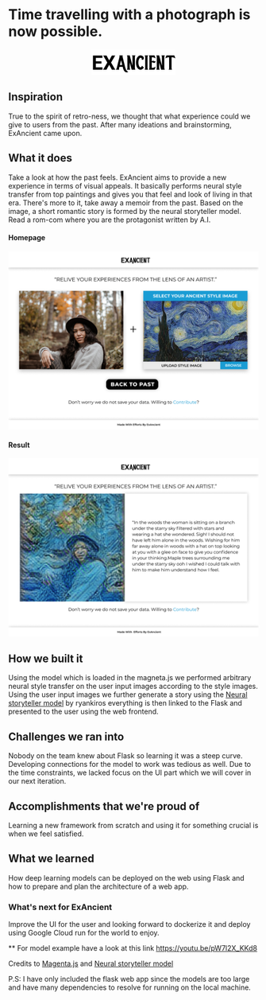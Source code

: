 # Time travelling with a photograph is now possible.

<p align="center"> 
<img src="https://github.com/RutvikJ77/ExAncient/blob/master/assets/Logo.png">
</p>


## Inspiration

True to the spirit of retro-ness, we thought that what experience could we give to users from the past. After many ideations and brainstorming, ExAncient came upon.

## What it does
Take a look at how the past feels. ExAncient aims to provide a new experience in terms of visual appeals. It basically performs neural style transfer from top paintings and gives you that feel and look of living in that era. There's more to it, take away a memoir from the past. Based on the image, a short romantic story is formed by the neural storyteller model. Read a rom-com where you are the protagonist written by A.I.

#### Homepage
![Homepage](/assets/homepage.png)

#### Result
![Result](/assets/result.png)

## How we built it
Using the model which is loaded in the magneta.js we performed arbitrary neural style transfer on the user input images according to the style images. Using the user input images we further generate a story using the [Neural storyteller model](https://github.com/ryankiros/neural-storyteller) by ryankiros everything is then linked to the Flask and presented to the user using the web frontend.

## Challenges we ran into
Nobody on the team knew about Flask so learning it was a steep curve. Developing connections for the model to work was tedious as well. Due to the time constraints, we lacked focus on the UI part which we will cover in our next iteration.

## Accomplishments that we're proud of
Learning a new framework from scratch and using it for something crucial is when we feel satisfied.

## What we learned
How deep learning models can be deployed on the web using Flask and how to prepare and plan the architecture of a web app.

### What's next for ExAncient
Improve the UI for the user and looking forward to dockerize it and deploy using Google Cloud run for the world to enjoy.

** For model example have a look at this link https://youtu.be/pW7l2X_KKd8


Credits to 
[Magenta.js](https://style-transfer.glitch.me/) and [Neural storyteller model](https://github.com/ryankiros/neural-storyteller)

P.S: I have only included the flask web app since the models are too large and have many dependencies to resolve for running on the local machine.
